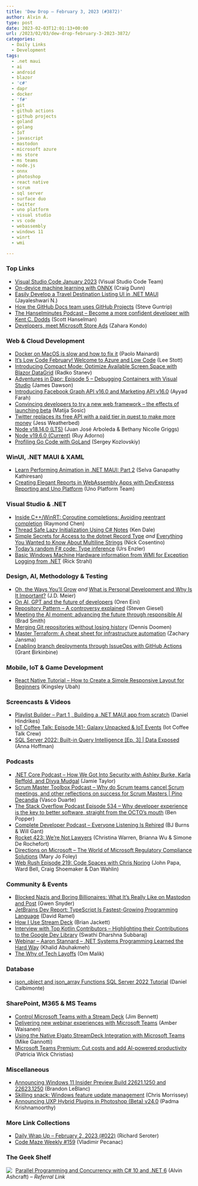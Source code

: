 ```yaml
---
title: 'Dew Drop – February 3, 2023 (#3872)'
author: Alvin A.
type: post
date: 2023-02-03T12:01:13+00:00
url: /2023/02/03/dew-drop-february-3-2023-3872/
categories:
  - Daily Links
  - Development
tags:
  - .net maui
  - ai
  - android
  - blazor
  - 'c#'
  - dapr
  - docker
  - 'f#'
  - git
  - github actions
  - github projects
  - goland
  - golang
  - IoT
  - javascript
  - mastodon
  - microsoft azure
  - ms store
  - ms teams
  - node.js
  - onnx
  - photoshop
  - react native
  - scrum
  - sql server
  - surface duo
  - twitter
  - uno platform
  - visual studio
  - vs code
  - webassembly
  - windows 11
  - winrt
  - wmi

---
```

### <a name="top"></a>Top Links

  * <a href="https://code.visualstudio.com/updates/v1_75" target="_blank" rel="noopener">Visual Studio Code January 2023</a> (Visual Studio Code Team)
  * <a href="https://devblogs.microsoft.com/surface-duo/onnx-machine-learning-1/" target="_blank" rel="noopener">On-device machine learning with ONNX</a> (Craig Dunn)
  * <a href="https://www.syncfusion.com/blogs/post/travel-destination-listing-ui-in-dotnet-maui.aspx?utm_source=alvinashcraft&utm_medium=email&utm_campaign=alvinashcraft_blog_edmfeb23" target="_blank" rel="noopener">Easily Develop a Travel Destination Listing UI in .NET MAUI</a> (Jayaleshwari N.)
  * <a href="https://github.blog/2023-02-02-how-the-github-docs-team-uses-github-projects/" target="_blank" rel="noopener">How the GitHub Docs team uses GitHub Projects</a> (Steve Guntrip)
  * <a href="https://www.hanselminutes.com/878/become-a-more-confident-developer-with-kent-c-dodds" target="_blank" rel="noopener">The Hanselminutes Podcast &#8211; Become a more confident developer with Kent C. Dodds</a> (Scott Hanselman)
  * <a href="https://blogs.windows.com/windowsdeveloper/2023/02/02/developers-meet-microsoft-store-ads/" target="_blank" rel="noopener">Developers, meet Microsoft Store Ads</a> (Zahara Kondo)



### <a name="web"></a>Web & Cloud Development

  * <a href="https://www.cncf.io/blog/2023/02/02/docker-on-macos-is-slow-and-how-to-fix-it/" target="_blank" rel="noopener">Docker on MacOS is slow and how to fix it</a> (Paolo Mainardi)
  * <a href="https://techcommunity.microsoft.com/t5/educator-developer-blog/it-s-low-code-february-welcome-to-azure-and-low-code/ba-p/3732523" target="_blank" rel="noopener">It&#8217;s Low Code February! Welcome to Azure and Low Code</a> (Lee Stott)
  * <a href="https://www.telerik.com/blogs/introducing-compact-mode-optimize-available-screen-space-blazor-datagrid" target="_blank" rel="noopener">Introducing Compact Mode: Optimize Available Screen Space with Blazor DataGrid</a> (Radko Stanev)
  * <a href="https://endjin.com/blog/2023/02/adventures-in-dapr-ep05-debugging-containers-with-visual-studio.html" target="_blank" rel="noopener">Adventures in Dapr: Episode 5 &#8211; Debugging Containers with Visual Studio</a> (James Dawson)
  * <a href="https://developers.facebook.com/blog/post/2023/02/02/introducing-facebook-graph-and-marketing-api-v16/" target="_blank" rel="noopener">Introducing Facebook Graph API v16.0 and Marketing API v16.0</a> (Ayyad Farah)
  * <a href="https://wasp-lang.dev/blog/2023/01/31/wasp-beta-launch-review" target="_blank" rel="noopener">Convincing developers to try a new web framework &#8211; the effects of launching beta</a> (Matija Sosic)
  * <a href="https://www.theverge.com/2023/2/2/23582615/twitter-removing-free-api-developer-apps-price-announcement" target="_blank" rel="noopener">Twitter replaces its free API with a paid tier in quest to make more money</a> (Jess Weatherbed)
  * <a href="https://nodejs.org/en/blog/release/v18.14.0" target="_blank" rel="noopener">Node v18.14.0 (LTS)</a> (Juan José Arboleda & Bethany Nicolle Griggs)
  * <a href="https://nodejs.org/en/blog/release/v19.6.0" target="_blank" rel="noopener">Node v19.6.0 (Current)</a> (Ruy Adorno)
  * <a href="https://blog.jetbrains.com/go/2023/02/02/profiling-go-code-with-goland/" target="_blank" rel="noopener">Profiling Go Code with GoLand</a> (Sergey Kozlovskiy)



### <a name="silverlight"></a>WinUI, .NET MAUI & XAML

  * <a href="https://www.syncfusion.com/blogs/post/animation-in-net-maui-part-2.aspx?utm_source=alvinashcraft&utm_medium=email&utm_campaign=alvinashcraft_blog_edmfeb23" target="_blank" rel="noopener">Learn Performing Animation in .NET MAUI: Part 2</a> (Selva Ganapathy Kathiresan)
  * <a href="https://platform.uno/blog/using-devexpress-reporting-and-uno-platform-for-elegant-reporting-in-webassembly/" target="_blank" rel="noopener">Creating Elegant Reports in WebAssembly Apps with DevExpress Reporting and Uno Platform</a> (Uno Platform Team)



### <a name="dotnet"></a>Visual Studio & .NET

  * <a href="https://devblogs.microsoft.com/oldnewthing/20230202-00/?p=107779" target="_blank" rel="noopener">Inside C++/WinRT: Coroutine completions: Avoiding reentrant completion</a> (Raymond Chen)
  * <a href="https://kendaleiv.com/thread-safe-lazy-initialization-using-csharp-notes/" target="_blank" rel="noopener">Thread Safe Lazy Initialization Using C# Notes</a> (Ken Dale)
  * <a href="https://www.devleader.ca/2023/01/29/simple-secrets-to-access-to-the-dotnet-record-type/" target="_blank" rel="noopener">Simple Secrets for Access to the dotnet Record Type</a> _and_ <a href="https://www.devleader.ca/2023/02/01/everything-you-wanted-to-know-about-multiline-strings/" target="_blank" rel="noopener">Everything You Wanted to Know About Multiline Strings</a> (Nick Cosentino)
  * <a href="https://www.planetgeek.ch/2023/02/02/todays-random-f-code-type-inference/" target="_blank" rel="noopener">Today’s random F# code: Type inference</a> (Urs Enzler)
  * <a href="https://weblog.west-wind.com/posts/2023/Feb/02/Basic-Windows-Machine-Hardware-information-from-WMI-for-Exception-Logging-from-NET" target="_blank" rel="noopener">Basic Windows Machine Hardware information from WMI for Exception Logging from .NET</a> (Rick Strahl)



### <a name="design"></a>Design, AI, Methodology & Testing

  * <a href="https://sourcesofinsight.com/oh-the-ways-youll-grow/" target="_blank" rel="noopener">Oh, the Ways You’ll Grow</a> _and_ <a href="https://sourcesofinsight.com/what-is-personal-development/" target="_blank" rel="noopener">What is Personal Development and Why Is It Important?</a> (J.D. Meier)
  * <a href="https://ayende.com/blog/198945-B/on-ai-gpt-and-the-future-of-developers?Key=d1074284-3d01-495b-a2f2-4c5f43713db6" target="_blank" rel="noopener">On AI, GPT and the future of developers</a> (Oren Eini)
  * <a href="https://steven-giesel.com/blogPost/9fa7fe83-3ede-4ecb-ab27-4012b1333c0e" target="_blank" rel="noopener">Repository Pattern &#8211; A controversy explained</a> (Steven Giesel)
  * <a href="https://blogs.microsoft.com/on-the-issues/2023/02/02/responsible-ai-chatgpt-artificial-intelligence/" target="_blank" rel="noopener">Meeting the AI moment: advancing the future through responsible AI</a> (Brad Smith)
  * <a href="https://www.continuousimprover.com/2023/02/merging-repositories.html" target="_blank" rel="noopener">Merging Git repositories without losing history</a> (Dennis Doomen)
  * <a href="https://www.architect.io/blog/2023-02-02/terraform-cheat-sheet/" target="_blank" rel="noopener">Master Terraform: A cheat sheet for infrastructure automation</a> (Zachary Jansma)
  * <a href="https://github.blog/2023-02-02-enabling-branch-deployments-through-issueops-with-github-actions/" target="_blank" rel="noopener">Enabling branch deployments through IssueOps with GitHub Actions</a> (Grant Birkinbine)



### <a name="mobile"></a>Mobile, IoT & Game Development

  * <a href="https://www.freecodecamp.org/news/responsive-layout-react-native/" target="_blank" rel="noopener">React Native Tutorial – How to Create a Simple Responsive Layout for Beginners</a> (Kingsley Ubah)



### <a name="videos"></a>Screencasts & Videos

  * <a href="http://www.youtube.com/watch?v=s8sQHZ4845k" target="_blank" rel="noopener">Playlist Builder &#8211; Part 1 , Building a .NET MAUI app from scratch</a> (Daniel Hindrikes)
  * <a href="http://www.youtube.com/watch?v=ESxnvfuS6o4" target="_blank" rel="noopener">IoT Coffee Talk: Episode 141- Galaxy Unpacked & IoT Events</a> (Iot Coffee Talk Crew)
  * <a href="http://www.youtube.com/watch?v=Nd0mKM3O3sQ" target="_blank" rel="noopener">SQL Server 2022: Built-in Query Intelligence [Ep. 3] | Data Exposed</a> (Anna Hoffman)



### <a name="podcasts"></a>Podcasts

  * <a href="https://dotnetcore.show/episode-115-how-we-got-into-security-roundtable/" target="_blank" rel="noopener">.NET Core Podcast &#8211; How We Got Into Security with Ashley Burke, Karla Reffold, and Divya Mudgal</a> (Jamie Taylor)
  * <a href="https://scrummastertoolbox.libsyn.com/why-do-scrum-teams-cancel-scrum-meetings-and-other-reflections-on-success-for-scrum-masters-pino-decandia" target="_blank" rel="noopener">Scrum Master Toolbox Podcast &#8211; Why do Scrum teams cancel Scrum meetings, and other reflections on success for Scrum Masters | Pino Decandia</a> (Vasco Duarte)
  * <a href="https://stackoverflow.blog/2023/02/03/why-developer-experience-is-the-key-to-better-software-straight-from-the-octos-mouth-ep-534/" target="_blank" rel="noopener">The Stack Overflow Podcast Episode 534 &#8211; Why developer experience is the key to better software, straight from the OCTO’s mouth</a> (Ben Popper)
  * <a href="https://completedeveloperpodcast.com/everyone-listening-is-rehired/?utm_source=rss&utm_medium=rss&utm_campaign=everyone-listening-is-rehired" target="_blank" rel="noopener">Complete Developer Podcast &#8211; Everyone Listening Is Rehired</a> (BJ Burns & Will Gant)
  * <a href="http://relay.fm/rocket/423" target="_blank" rel="noopener">Rocket 423: We&#8217;re Not Lawyers</a> (Christina Warren, Brianna Wu & Simone De Rochefort)
  * <a href="https://www.directionsonmicrosoft.com/world-microsoft-regulatory-compliance-solutions" target="_blank" rel="noopener">Directions on Microsoft &#8211; The World of Microsoft Regulatory Compliance Solutions</a> (Mary Jo Foley)
  * <a href="https://www.webrush.io/episodes/episode-219-code-spaces-with-chris-noring" target="_blank" rel="noopener">Web Rush Episode 219: Code Spaces with Chris Noring</a> (John Papa, Ward Bell, Craig Shoemaker & Dan Wahlin)



### <a name="events"></a>Community & Events

  * <a href="https://jezebel.com/twitter-elon-musk-post-mastodon-pros-cons-1850052990" target="_blank" rel="noopener">Blocked Nazis and Boring Billionaires: What It&#8217;s Really Like on Mastodon and Post</a> (Gwen Snyder)
  * <a href="https://visualstudiomagazine.com/articles/2023/02/02/jetbrains-survey.aspx" target="_blank" rel="noopener">JetBrains Dev Report: TypeScript Is Fastest-Growing Programming Language</a> (David Ramel)
  * <a href="https://briantjackett.com/2022/03/15/how-i-use-stream-deck/" target="_blank" rel="noopener">How I Use Stream Deck</a> (Brian Jackett)
  * <a href="http://developers.googleblog.com/2023/02/interview-with-top-kotlin-contributors-google-dev-library.html" target="_blank" rel="noopener">Interview with Top Kotlin Contributors &#8211; Highlighting their Contributions to the Google Dev Library</a> (Swathi Dharshna Subbaraj)
  * <a href="https://blog.jetbrains.com/dotnet/2023/02/03/webinar-aaron-stannard-dotnet-systems-programming-learned-the-hard-way/" target="_blank" rel="noopener">Webinar – Aaron Stannard – .NET Systems Programming Learned the Hard Way</a> (Khalid Abuhakmeh)
  * <a href="https://om.co/2023/02/02/the-why-of-tech-layoffs/" target="_blank" rel="noopener">The Why of Tech Layoffs</a> (Om Malik)



### <a name="sql"></a>Database

  * <a href="https://www.mssqltips.com/sqlservertip/7540/jsonobject-and-jsonarray-sql-server-functions/" target="_blank" rel="noopener">json_object and json_array Functions SQL Server 2022 Tutorial</a> (Daniel Calbimonte)



### <a name="sp"></a>SharePoint, M365 & MS Teams

  * <a href="https://jimbobbennett.dev/blogs/teams-streamdeck/" target="_blank" rel="noopener">Control Microsoft Teams with a Stream Deck</a> (Jim Bennett)
  * <a href="https://techcommunity.microsoft.com/t5/microsoft-teams-blog/delivering-new-webinar-experiences-with-microsoft-teams/ba-p/3725145#:~:text=With%20the%20new%20Elgato%20Stream%20Deck%20plugin%20integration,and%20webinar%20with%20a%20touch%20of%20a%20button" target="_blank" rel="noopener">Delivering new webinar experiences with Microsoft Teams</a> (Amber Waisanen)
  * <a href="https://techcommunity.microsoft.com/t5/healthcare-and-life-sciences/using-the-native-elgato-streamdeck-integration-with-microsoft/ba-p/3732044" target="_blank" rel="noopener">Using the Native Elgato StreamDeck Integration with Microsoft Teams</a> (Mike Gannotti)
  * <a href="https://www.microsoft.com/en-us/microsoft-365/blog/2023/02/01/microsoft-teams-premium-cut-costs-and-add-ai-powered-productivity/" target="_blank" rel="noopener">Microsoft Teams Premium: Cut costs and add AI-powered productivity</a> (Patricia Wick Christias)



### <a name="misc"></a>Miscellaneous

  * <a href="https://blogs.windows.com/windows-insider/2023/02/02/announcing-windows-11-insider-preview-build-22621-1250-and-22623-1250/" target="_blank" rel="noopener">Announcing Windows 11 Insider Preview Build 22621.1250 and 22623.1250</a> (Brandon LeBlanc)
  * <a href="https://techcommunity.microsoft.com/t5/windows-it-pro-blog/skilling-snack-windows-feature-update-management/ba-p/3732606" target="_blank" rel="noopener">Skilling snack: Windows feature update management</a> (Chris Morrissey)
  * <a href="https://blog.developer.adobe.com/announcing-uxp-hybrid-plugins-in-photoshop-beta-v24-0-9de650b53e17?source=rss----9342990108af---4" target="_blank" rel="noopener">Announcing UXP Hybrid Plugins in Photoshop (Beta) v24.0</a> (Padma Krishnamoorthy)



### <a name="links"></a>More Link Collections

  * <a href="https://seroter.com/2023/02/02/daily-wrap-up-february-2-2023-022/" target="_blank" rel="noopener">Daily Wrap Up – February 2, 2023 (#022)</a> (Richard Seroter)
  * <a href="https://code-maze.com/code-maze-weekly-159/" target="_blank" rel="noopener">Code Maze Weekly #159</a> (Vladimir Pecanac)



### <a name="shelf"></a>The Geek Shelf

<a href="https://www.amazon.com/dp/1803243678/?tag=amavin-20" target="_blank" rel="noopener"><img decoding="async" align="left" style="margin: 0px 5px 0px 0px; border: 0px currentcolor; border-image: none; float: left; display: inline; background-image: none;" src="https://m.media-amazon.com/images/I/51JILwx8jkL._SS135_.jpg" border="0" /></a>&nbsp;<a href="https://www.amazon.com/dp/1803243678/?tag=amavin-20" target="_blank" rel="noopener">Parallel Programming and Concurrency with C# 10 and .NET 6</a> (Alvin Ashcraft) _&#8211; Referral Link_